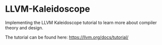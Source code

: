 # LLVM-Kaleidoscope
Implementing the LLVM Kaleidoscope tutorial to learn more about compiler theory and design.

The tutorial can be found here: https://llvm.org/docs/tutorial/